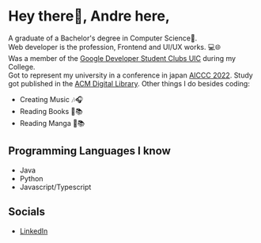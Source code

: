 # Hey there👋, Andre here,

A graduate of a Bachelor's degree in Computer Science🤔. <br>
Web developer is the profession, Frontend and UI/UX works. 💻🌐<br>
Was a member of the [Google Developer Student Clubs UIC](https://www.facebook.com/dscuic) during my College. <br>
Got to represent my university in a conference in japan [AICCC 2022](https://uic.startbox.ph/bs-computer-science-students-presents-research-in-osaka-japan/).
Study got published in the [ACM Digital Library](https://dl.acm.org/doi/10.1145/3582099.3582101).
Other things I do besides coding:

- Creating Music 🎶🎧
- Reading Books 📖📚
- Reading Manga 🗾📚

## Programming Languages I know
- Java 
- Python
- Javascript/Typescript

## Socials
- [LinkedIn](https://www.linkedin.com/in/andre-gonzales-48385623a/)
